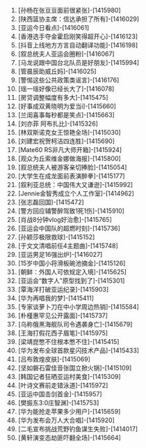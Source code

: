 
1. [孙杨在张豆豆面前很紧张]-[1415980]
1. [陕西篮协主席：信达承担了所有]-[1416029]
1. [亚运今日看点]-[1416061]
1. [香港选手夺金霍启刚笑得超开心]-[1416123]
1. [抖音上线地方方言自动翻译功能]-[1416198]
1. [叙总统夫人亚运会圈粉]-[1416067]
1. [马龙说跟中国台北队员是好朋友]-[1415994]
1. [管晨辰助威丘妈]-[1416025]
1. [警惕这些公共政策类谣言]-[1416176]
1. [瑶一瑶好像已经长大了]-[1416078]
1. [房贷调整幅度有多大]-[1415475]
1. [好事成双黄晓明为爱当i]-[1415660]
1. [兰闺喜事每秒都是笑点]-[1415663]
1. [刘亦菲 阿布扎比]-[1415326]
1. [林双斯诺克女王惊艳全场]-[1415030]
1. [刘建宏祝贺柯洁四连胜]-[1415690]
1. [Mate60 RS非凡大师开箱]-[1415924]
1. [观众为丘索维金娜做海报]-[1415800]
1. [叙总统夫人被游客亲切捧脸]-[1415054]
1. [大学生在成龙面前表演醉拳]-[1415177]
1. [叙利亚总统：中国伟大又谦逊]-[1415992]
1. [Jennie金智秀成立个人工作室]-[1414962]
1. [张志磊回国]-[1415472]
1. [警方回应辅警醉驾致1死1伤]-[1415910]
1. [肖战8分钟vlog好治愈]-[1415765]
1. [亚运会中国队的超燃时刻]-[1415736]
1. [孙颖莎极限救球]-[1415152]
1. [于文文清唱前任4主题曲]-[1415748]
1. [亚运男足16强出炉]-[1416027]
1. [15岁中国小将滑板碗池摘金]-[1415126]
1. [朝鲜：外国人可依规定入境]-[1415625]
1. [亚运会“数字人”原型找到了]-[1415301]
1. [覃海洋打破亚运纪录]-[1415903]
1. [华为再唱我的梦]-[1415411]
1. [专家谈萝卜刀在中小学周边热销]-[1415584]
1. [朴槿惠罕见公开露面]-[1415737]
1. [乌称俄黑海舰队司令遇袭身亡]-[1415679]
1. [王海打假花西子眉笔]-[1415975]
1. [梁靖崑憋不住根本憋不住]-[1415415]
1. [华为发布全球首款星闪技术产品]-[1415433]
1. [吕布敦煌皮肤]-[1415069]
1. [坚如磐石雷佳音张国立掀火锅]-[1415109]
1. [韩国记者狂晒亚运村美食]-[1415309]
1. [叶诗文赛前走错泳道]-[1415972]
1. [亚运中国击剑首金]-[1415957]
1. [樊振东3:0庄智渊]-[1415753]
1. [华为能抢走苹果多少用户]-[1415659]
1. [华为发布会万人大合唱]-[1415920]
1. [二毛宣布挑战荒野钓鱼谋生失败]-[1414017]
1. [黄轩演变态劫匪吓翻全场]-[1415664]